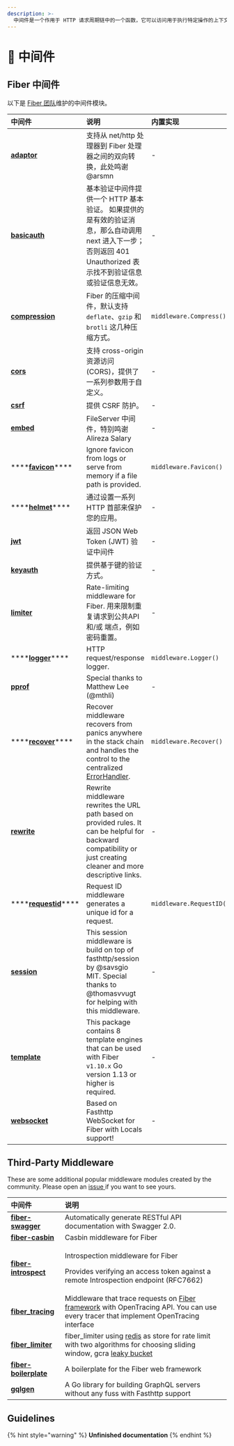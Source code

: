 ```yaml
---
description: >-
  中间件是一个作用于 HTTP 请求周期链中的一个函数，它可以访问用于执行特定操作的上下文. 例如，记录每个请求或启用 CORS。
---
```


# 🧬 中间件

## Fiber 中间件

以下是 [Fiber 团队](https://github.com/orgs/gofiber/people)维护的中间件模块。

| 中间件                                                                                                                  | 说明                                                                                                                                                                  | 内置实现                     |
|:-------------------------------------------------------------------------------------------------------------------- |:------------------------------------------------------------------------------------------------------------------------------------------------------------------- |:------------------------ |
| [**adaptor**](https://github.com/gofiber/adaptor)                                                                    | 支持从 net/http 处理器到 Fiber 处理器之间的双向转换，此处鸣谢 @arsmn                                                                                                                      | -                        |
| [**basicauth**](https://github.com/gofiber/basicauth)                                                                | 基本验证中间件提供一个 HTTP 基本验证。 如果提供的是有效的验证消息，那么自动调用 next 进入下一步；否则返回 401 Unauthorized 表示找不到验证信息或验证信息无效。                                                                      | -                        |
| [**compression**](https://github.com/Fenny/fiber/blob/master/middleware/compress.md)                                 | Fiber 的压缩中间件，默认支持 `deflate`、`gzip` 和 `brotli` 这几种压缩方式。                                                                                                              | `middleware.Compress()`  |
| [**cors**](https://github.com/gofiber/cors)                                                                          | 支持 cross-origin 资源访问\(CORS\)，提供了一系列参数用于自定义。                                                                                                                       | -                        |
| [**csrf**](https://github.com/gofiber/csrf)                                                                          | 提供 CSRF 防护。                                                                                                                                                         | -                        |
| [**embed**](https://github.com/gofiber/embed)                                                                        | FileServer 中间件，特别鸣谢 Alireza Salary                                                                                                                                  | -                        |
| \*\*\*\*[**favicon**](https://github.com/gofiber/fiber/blob/master/middleware/favicon.md)\*\*\*\*    | Ignore favicon from logs or serve from memory if a file path is provided.                                                                                           | `middleware.Favicon()`   |
| \*\*\*\*[**helmet**](https://github.com/gofiber/helmet)\*\*\*\*                                      | 通过设置一系列 HTTP 首部来保护您的应用。                                                                                                                                             | -                        |
| [**jwt**](https://github.com/gofiber/jwt)                                                                            | 返回 JSON Web Token \(JWT\) 验证中间件                                                                                                                                   | -                        |
| [**keyauth**](https://github.com/gofiber/keyauth)                                                                    | 提供基于键的验证方式。                                                                                                                                                         | -                        |
| [**limiter**](https://github.com/gofiber/limiter)                                                                    | Rate-limiting middleware for Fiber. 用来限制重复请求到公共API 和/或 端点，例如密码重置。                                                                                                   | -                        |
| \*\*\*\*[**logger**](https://github.com/gofiber/fiber/blob/master/middleware/logger.md)\*\*\*\*      | HTTP request/response logger.                                                                                                                                       | `middleware.Logger()`    |
| [**pprof**](https://github.com/gofiber/pprof)                                                                        | Special thanks to Matthew Lee \(@mthli\)                                                                                                                          | -                        |
| \*\*\*\*[**recover**](https://github.com/gofiber/fiber/blob/master/middleware/recover.md)\*\*\*\*    | Recover middleware recovers from panics anywhere in the stack chain and handles the control to the centralized[ ErrorHandler](error-handling.md).                   | `middleware.Recover()`   |
| [**rewrite**](https://github.com/gofiber/rewrite)                                                                    | Rewrite middleware rewrites the URL path based on provided rules. It can be helpful for backward compatibility or just creating cleaner and more descriptive links. | -                        |
| \*\*\*\*[**requestid**](https://github.com/Fenny/fiber/blob/master/middleware/request_id.md)\*\*\*\* | Request ID middleware generates a unique id for a request.                                                                                                          | `middleware.RequestID()` |
| [**session**](https://github.com/gofiber/session)                                                                    | This session middleware is build on top of fasthttp/session by @savsgio MIT. Special thanks to @thomasvvugt for helping with this middleware.                       | -                        |
| [**template**](https://github.com/gofiber/template)                                                                  | This package contains 8 template engines that can be used with Fiber `v1.10.x` Go version 1.13 or higher is required.                                               | -                        |
| [**websocket**](https://github.com/gofiber/websocket)                                                                | Based on Fasthttp WebSocket for Fiber with Locals support!                                                                                                          | -                        |

## Third-Party Middleware

These are some additional popular middleware modules created by the community. Please open an [issue ](https://github.com/gofiber/fiber/issues)if you want to see yours.

<table>
  <thead>
    <tr>
      <th style="text-align:left">中间件</th>
      <th style="text-align:left">说明</th>
    </tr>
  </thead>
  <tbody>
    <tr>
      <td style="text-align:left"><a href="https://github.com/arsmn/fiber-swagger"><b>fiber-swagger</b></a>
      </td>
      <td style="text-align:left">Automatically generate RESTful API documentation with Swagger 2.0.</td>
    </tr>
    <tr>
      <td style="text-align:left"><a href="https://github.com/arsmn/fiber-casbin"><b>fiber-casbin</b></a>
      </td>
      <td style="text-align:left">Casbin middleware for Fiber</td>
    </tr>
    <tr>
      <td style="text-align:left"><a href="https://github.com/arsmn/fiber-introspect"><b>fiber-introspect</b></a>
      </td>
      <td style="text-align:left">
        <p>Introspection middleware for Fiber</p>
        <p>Provides verifying an access token against a remote Introspection endpoint
          (RFC7662)</p>
      </td>
    </tr>
    <tr>
      <td style="text-align:left"><a href="https://github.com/shareed2k/fiber_tracing"><b>fiber_tracing</b></a>
      </td>
      <td style="text-align:left">Middleware that trace requests on <a href="https://gofiber.io/">Fiber framework</a> with
        OpenTracing API. You can use every tracer that implement OpenTracing interface</td>
    </tr>
    <tr>
      <td style="text-align:left"><a href="https://github.com/shareed2k/fiber_limiter"><b>fiber_limiter</b></a>
      </td>
      <td style="text-align:left">fiber_limiter using <a href="https://github.com/go-redis/redis">redis</a> as
        store for rate limit with two algorithms for choosing sliding window, gcra
        <a
        href="https://en.wikipedia.org/wiki/Leaky_bucket">leaky bucket</a>
      </td>
    </tr>
    <tr>
      <td style="text-align:left"><a href="https://github.com/thomasvvugt/fiber-boilerplate"><b>fiber-boilerplate</b></a>
      </td>
      <td style="text-align:left">A boilerplate for the Fiber web framework</td>
    </tr>
    <tr>
      <td style="text-align:left"><a href="https://github.com/arsmn/gqlgen"><b>gqlgen</b></a>
      </td>
      <td style="text-align:left">A Go library for building GraphQL servers without any fuss with Fasthttp
        support</td>
    </tr>
  </tbody>
</table>

## Guidelines

{% hint style="warning" %}
**Unfinished documentation**
{% endhint %}

